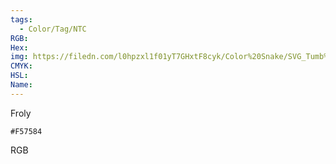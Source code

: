 ```yaml
---
tags:
  - Color/Tag/NTC
RGB:
Hex:
img: https://filedn.com/l0hpzxl1f01yT7GHxtF8cyk/Color%20Snake/SVG_Tumb%20Mass%20No%20Name/F57584.svg
CMYK:
HSL:
Name:
---
```

Froly
```palette
#F57584
```
RGB
